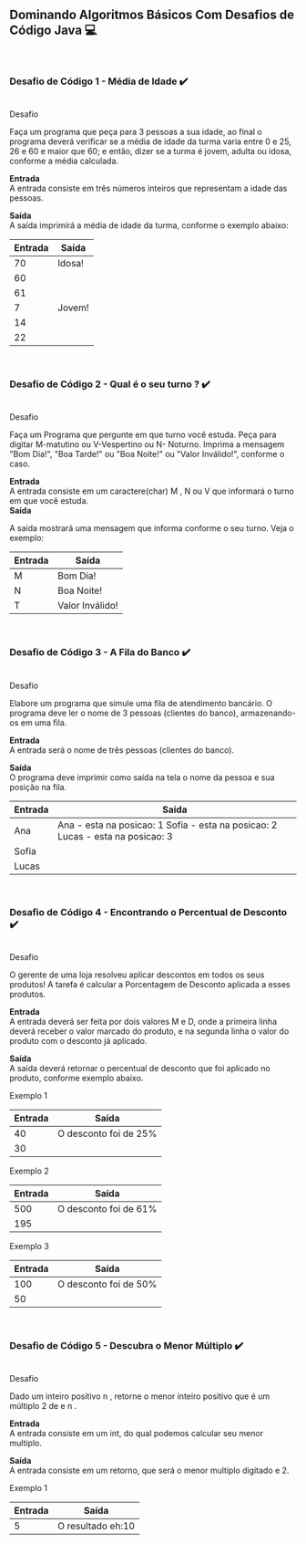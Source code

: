 ## Dominando Algoritmos Básicos Com Desafios de Código Java 💻 
<br/>
<h3><b>Desafio de Código 1 - Média de Idade ✔️ </b></h3> 
<br/>  
Desafio  

Faça um programa que peça para 3 pessoas a sua idade, ao final o programa deverá verificar se a média de idade da turma varia entre 0 e 25, 26 e 60 e maior que 60; e então, dizer se a turma é jovem, adulta ou idosa, conforme a média calculada.  

**Entrada**   
A entrada consiste em três números inteiros que representam a idade das pessoas.   

**Saída**    
A saída imprimirá a média de idade da turma, conforme o exemplo abaixo:    


| Entrada | Saída |
|-- |-- |  
| 70 | Idosa! |
| 60 |
| 61 | 
| 7  | Jovem! |
| 14 | 
| 22 |   



<br/>
<h3><b>Desafio de Código 2 - Qual é o seu turno ? ✔️ </b></h3> 
<br/>  
Desafio      

Faça um Programa que pergunte em que turno você estuda. Peça para digitar M-matutino ou V-Vespertino ou N- Noturno. Imprima a mensagem "Bom Dia!", "Boa Tarde!" ou "Boa Noite!" ou "Valor Inválido!", conforme o caso.  

**Entrada**   
A entrada consiste em um caractere(char) M , N ou V que informará o turno em que você estuda.  
**Saída**   

A saída mostrará uma mensagem que informa conforme o seu turno. Veja o exemplo:   


| Entrada | Saída |
|-- |-- |  
| M | Bom Dia!        |
| N | Boa Noite!      |
| T | Valor Inválido! | 



<br/>
<h3><b>Desafio de Código 3 - A Fila do Banco ✔️ </b></h3> 
<br/>  
Desafio   

Elabore um programa que simule uma fila de atendimento bancário. O programa deve ler o nome de 3 pessoas (clientes do banco), armazenando-os em uma fila.  

**Entrada**   
A entrada será o nome de três pessoas (clientes do banco).   

**Saída**  
O programa deve imprimir como saída na tela o nome da pessoa e sua posição na fila.  


| Entrada | Saída |
|-- |-- |  
| Ana | Ana - esta na posicao: 1 Sofia - esta na posicao: 2 Lucas - esta na posicao: 3        |
| Sofia | 
| Lucas |    



<br/>
<h3><b>Desafio de Código 4 - Encontrando o Percentual de Desconto ✔️ </b></h3> 
<br/>  
Desafio     

O gerente de uma loja resolveu aplicar descontos em todos os seus produtos! A tarefa é calcular a Porcentagem de Desconto aplicada a esses produtos.     

**Entrada**   
A entrada deverá ser feita por dois valores M e D, onde a primeira linha deverá receber o valor marcado do produto, e na segunda linha o valor do produto com o desconto já aplicado.  

**Saída**    
A saída deverá retornar o percentual de desconto que foi aplicado no produto, conforme exemplo abaixo.   


Exemplo 1    

| Entrada | Saída |
|-- |-- |  
| 40 | O desconto foi de 25% |
| 30 | 


Exemplo 2    

| Entrada | Saída |
|-- |-- |  
| 500 | O desconto foi de 61% |
| 195 |   


Exemplo 3    

| Entrada | Saída |
|-- |-- |  
| 100 | O desconto foi de 50% |
| 50  |   


<br/>
<h3><b>Desafio de Código 5 - Descubra o Menor Múltiplo ✔️ </b></h3> 
<br/>  
Desafio   

Dado um inteiro positivo n , retorne o menor inteiro positivo que é um múltiplo 2 de e n .   

**Entrada**  
A entrada consiste em um int, do qual podemos calcular seu menor multiplo.  

**Saída**  
A entrada consiste em um retorno, que será o menor multiplo digitado e 2.  


Exemplo 1    

| Entrada | Saída |
|-- |-- |  
| 5 | O resultado eh:10 |

